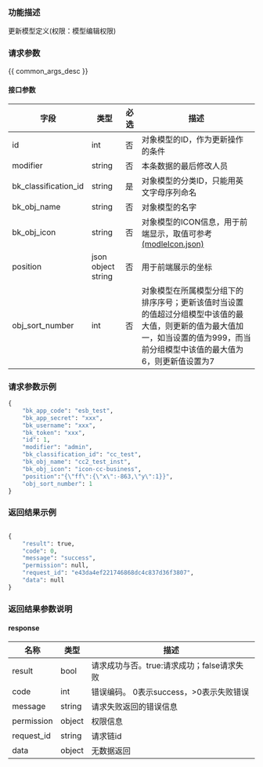 ### 功能描述

更新模型定义(权限：模型编辑权限)

### 请求参数

{{ common_args_desc }}

#### 接口参数

| 字段                |  类型              | 必选   |  描述                                   |
|---------------------|--------------------|--------|-----------------------------------------|
| id                  | int                | 否     | 对象模型的ID，作为更新操作的条件    |
| modifier            | string             | 否     | 本条数据的最后修改人员    |
| bk_classification_id| string             | 是     | 对象模型的分类ID，只能用英文字母序列命名|
| bk_obj_name         | string             | 否     | 对象模型的名字                          |
| bk_obj_icon         | string             | 否     | 对象模型的ICON信息，用于前端显示，取值可参考[(modleIcon.json)](/static/esb/api_docs/res/cc/modleIcon.json)|
| position            | json object string | 否     | 用于前端展示的坐标                      |
| obj_sort_number     | int    | 否     | 对象模型在所属模型分组下的排序序号；更新该值时当设置的值超过分组模型中该值的最大值，则更新的值为最大值加一，如当设置的值为999，而当前分组模型中该值的最大值为6，则更新值设置为7 |


### 请求参数示例

```python
{
    "bk_app_code": "esb_test",
    "bk_app_secret": "xxx",
    "bk_username": "xxx",
    "bk_token": "xxx",
    "id": 1,
    "modifier": "admin",
    "bk_classification_id": "cc_test",
    "bk_obj_name": "cc2_test_inst",
    "bk_obj_icon": "icon-cc-business",
    "position":"{\"ff\":{\"x\":-863,\"y\":1}}",
    "obj_sort_number": 1
}
```

### 返回结果示例

```python

{
    "result": true,
    "code": 0,
    "message": "success",
    "permission": null,
    "request_id": "e43da4ef221746868dc4c837d36f3807",
    "data": null
}
```

### 返回结果参数说明

#### response

| 名称  | 类型  | 描述 |
|---|---|---|
| result | bool | 请求成功与否。true:请求成功；false请求失败 |
| code | int | 错误编码。 0表示success，>0表示失败错误 |
| message | string | 请求失败返回的错误信息 |
| permission    | object | 权限信息    |
| request_id    | string | 请求链id    |
| data | object | 无数据返回 |
